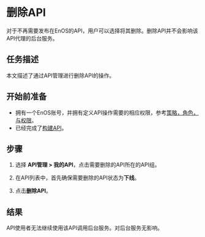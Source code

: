# 删除API

对于不再需要发布在EnOS的API，用户可以选择将其删除。删除API并不会影响该API代理的后台服务。

## 任务描述

本文描述了通过API管理进行删除API的操作。

## 开始前准备

- 拥有一个EnOS账号，并拥有定义API操作需要的相应权限，参考[策略，角色，与权限](/docs/enos/zh_CN/2.0.9/iam/concept/access_policy)。
- 已经完成了[构建API](creating_api)。

## 步骤

1. 选择 **API管理 > 我的API**，点击需要删除的API所在的API组。

2. 在API列表中，首先确保需要删除的API状态为**下线**。

3. 点击**删除API**。

## 结果

API使用者无法继续使用该API调用后台服务。对后台服务无影响。
